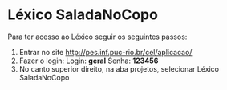 # Léxico SaladaNoCopo

Para ter acesso ao Léxico seguir os seguintes passos:

1.   Entrar no site http://pes.inf.puc-rio.br/cel/aplicacao/
2.   Fazer o login: Login: **geral** Senha: **123456**
3.   No canto superior direito, na aba projetos, selecionar Léxico SaladaNoCopo
